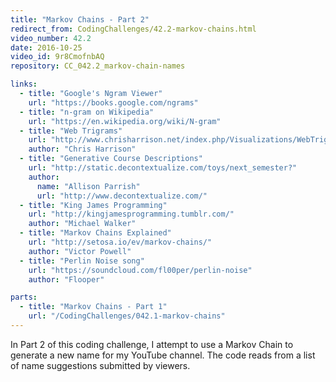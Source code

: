 ```yaml
---
title: "Markov Chains - Part 2"
redirect_from: CodingChallenges/42.2-markov-chains.html
video_number: 42.2
date: 2016-10-25
video_id: 9r8CmofnbAQ
repository: CC_042.2_markov-chain-names

links:
  - title: "Google's Ngram Viewer"
    url: "https://books.google.com/ngrams"
  - title: "n-gram on Wikipedia"
    url: "https://en.wikipedia.org/wiki/N-gram"
  - title: "Web Trigrams"
    url: "http://www.chrisharrison.net/index.php/Visualizations/WebTrigrams"
    author: "Chris Harrison"
  - title: "Generative Course Descriptions"
    url: "http://static.decontextualize.com/toys/next_semester?"
    author:
      name: "Allison Parrish"
      url: "http://www.decontextualize.com/"
  - title: "King James Programming"
    url: "http://kingjamesprogramming.tumblr.com/"
    author: "Michael Walker"
  - title: "Markov Chains Explained"
    url: "http://setosa.io/ev/markov-chains/"
    author: "Victor Powell"
  - title: "Perlin Noise song"
    url: "https://soundcloud.com/fl00per/perlin-noise"
    author: "Flooper"

parts:
  - title: "Markov Chains - Part 1"
    url: "/CodingChallenges/042.1-markov-chains"
---
```


In Part 2 of this coding challenge, I attempt to use a Markov Chain to generate a new name for my YouTube channel. The code reads from a list of name suggestions  submitted by viewers.

